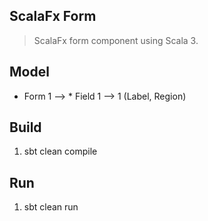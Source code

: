 ScalaFx Form
------------
>ScalaFx form component using Scala 3.

Model
-----
* Form 1 --> * Field 1 --> 1 (Label, Region)

Build
-----
1. sbt clean compile

Run
---
1. sbt clean run